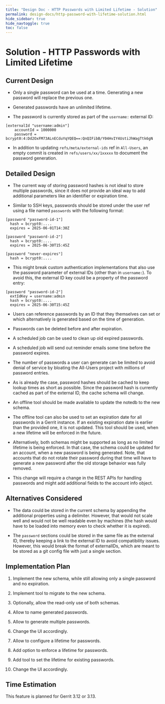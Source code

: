 ```yaml
---
title: "Design Doc - HTTP Passwords with Limited Lifetime - Solution"
permalink: design-docs/http-password-with-lifetime-solution.html
hide_sidebar: true
hide_navtoggle: true
toc: false
---
```


# Solution - HTTP Passwords with Limited Lifetime

## <a id="overview"> Current Design

* Only a single password can be used at a time. Generating a new password will
  replace the previous one.

* Generated passwords have an unlimited lifetime.

* The password is currently stored as part of the `username:` external ID:

```
[externalId "username:admin"]
	accountId = 1000000
	password = bcrypt0:4:Dd2OxFM73ALnECduYqYQEQ==:QnQIFibB/Y04HvIY4UstiJhWagTtk6gN
```

* In addition to updating `refs/meta/external-ids` ref in `All-Users`, an empty
  commit is created in `refs/users/xx/1xxxxx` to document the password generation.

## <a id="detailed-design"> Detailed Design

* The current way of storing password hashes is not ideal to store multiple
  passwords, since it does not provide an ideal way to add additional parameters
  like an identifier or expiration time.

* Similar to SSH keys, passwords should be stored under the user ref using a file
  named `passwords` with the following format:

```
[password "password-id-1"]
  hash = bcrypt0:....
  expires = 2025-06-01T14:30Z

[password "password-id-2"]
  hash = bcrypt0:....
  expires = 2025-06-30T15:45Z

[password "never-expires"]
  hash = bcrypt0:....
```

* This might break custom authentication implementations that also use the
  password parameter of external IDs (other than in `username:`). To avoid this,
  the external ID key could be a property of the password entry:

```
[password "password-id-2"]
  extIdKey = username:admin
  hash = bcrypt0:....
  expires = 2025-06-30T15:45Z
```

* Users can reference passwords by an ID that they themselves can set or which
  alternatively is generated based on the time of generation.

* Passwords can be deleted before and after expiration.

* A scheduled job can be used to clean up old expired passwords.

* A scheduled job will send out reminder emails some time before the password
  expires.

* The number of passwords a user can generate can be limited to avoid denial
  of service by bloating the All-Users project with millions of password
  entries.

* As is already the case, password hashes should be cached to keep lookup times
  as short as possible. Since the password hash is currently cached as part of
  the external ID, the cache schema will change.

* An offline tool should be made available to update the notedb to the new
  schema.

* The offline tool can also be used to set an expiration date for all passwords
  in a Gerrit instance. If an existing expiration date is earlier than the
  provided one, it is not updated. This tool should be used, when a new lifetime
  will be enforced in the future.

* Alternatively, both schemas might be supported as long as no limited
  lifetime is being enforced. In that case, the schema could be updated for an
  account, when a new password is being generated. Note, that accounts that do
  not rotate their password during that time will have to generate a new password
  after the old storage behavior was fully removed.

* This change will require a change in the REST APIs for handling passwords and
  might add additional fields to the account info object.


## <a id="alternatives-considered"> Alternatives Considered

* The data could be stored in the current schema by appending the additional
  properties using a delimiter. However, that would not scale well and would
  not be well readable even by machines (the hash would have to be loaded into
  memory even to check whether it is expired).

* The `password` sections could be stored in the same file as the external ID,
  thereby keeping a link to the external ID to avoid compatibility issues.
  However, this would break the format of externalIDs, which are meant to be
  stored as a git config file with just a single section.

## <a id="implementation-plan"> Implementation Plan

1) Implement the new schema, while still allowing only a single password and no
   expiration.

2) Implement tool to migrate to the new schema.

3) Optionally, allow the read-only use of both schemas.

4) Allow to name generated passwords.

5) Allow to generate multiple passwords.

6) Change the UI accordingly.

7) Allow to configure a lifetime for passwords.

8) Add option to enforce a lifetime for passwords.

9)  Add tool to set the lifetime for existing passwords.

10) Change the UI accordingly.


## <a id="time-estimation"> Time Estimation

This feature is planned for Gerrit 3.12 or 3.13.
